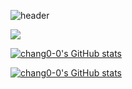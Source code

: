 ![header](https://capsule-render.vercel.app/api?type=slice&color=auto&height=300&selection=header&text=YOUNG&fontsize=100)

<div style="color:red"> </div>

<a href="https://velog.io/@lifeisbeautiful" target="_blank"><img src="https://img.shields.io/badge/Velog-20c997?style=flat-square&logo=Vimeo&logoColor=white"/></a>

[![chang0-0's GitHub stats](https://github-readme-stats.vercel.app/api?username=chang0-0&show_icons=true&theme=aura_dark   )](https://github.com/chang0-0/github-readme-stats)

[![chang0-0's GitHub stats](https://github-readme-stats.vercel.app/api/top-langs/?username=chang0-0&theme=aura_dark&layout=compact)](https://github.com/chang0-0/github-readme-stats)
